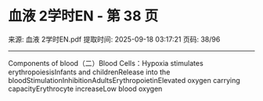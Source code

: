 # 血液 2学时EN - 第 38 页

来源: 血液 2学时EN.pdf
提取时间: 2025-09-18 03:17:21
页码: 38/96

---

Components of blood（二）Blood Cells：Hypoxia stimulates erythropoiesisInfants and childrenRelease into the bloodStimulationInhibitionAdultsErythropoietinElevated oxygen carrying capacityErythrocyte increaseLow blood oxygen